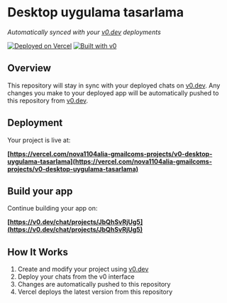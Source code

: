 # Desktop uygulama tasarlama

*Automatically synced with your [v0.dev](https://v0.dev) deployments*

[![Deployed on Vercel](https://img.shields.io/badge/Deployed%20on-Vercel-black?style=for-the-badge&logo=vercel)](https://vercel.com/nova1104alia-gmailcoms-projects/v0-desktop-uygulama-tasarlama)
[![Built with v0](https://img.shields.io/badge/Built%20with-v0.dev-black?style=for-the-badge)](https://v0.dev/chat/projects/JbQhSvRjUg5)

## Overview

This repository will stay in sync with your deployed chats on [v0.dev](https://v0.dev).
Any changes you make to your deployed app will be automatically pushed to this repository from [v0.dev](https://v0.dev).

## Deployment

Your project is live at:

**[https://vercel.com/nova1104alia-gmailcoms-projects/v0-desktop-uygulama-tasarlama](https://vercel.com/nova1104alia-gmailcoms-projects/v0-desktop-uygulama-tasarlama)**

## Build your app

Continue building your app on:

**[https://v0.dev/chat/projects/JbQhSvRjUg5](https://v0.dev/chat/projects/JbQhSvRjUg5)**

## How It Works

1. Create and modify your project using [v0.dev](https://v0.dev)
2. Deploy your chats from the v0 interface
3. Changes are automatically pushed to this repository
4. Vercel deploys the latest version from this repository